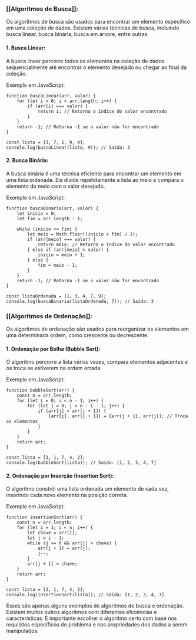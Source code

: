 ### [[Algoritmos de Busca]]:

Os algoritmos de busca são usados para encontrar um elemento específico em uma coleção de dados. Existem várias técnicas de busca, incluindo busca linear, busca binária, busca em árvore, entre outras.

#### 1. Busca Linear:

A busca linear percorre todos os elementos na coleção de dados sequencialmente até encontrar o elemento desejado ou chegar ao final da coleção.

Exemplo em JavaScript:
``` 
function buscaLinear(arr, valor) {
    for (let i = 0; i < arr.length; i++) {
        if (arr[i] === valor) {
            return i; // Retorna o índice do valor encontrado
        }
    }
    return -1; // Retorna -1 se o valor não for encontrado
}

const lista = [3, 7, 1, 9, 4];
console.log(buscaLinear(lista, 9)); // Saída: 3
```

#### 2. Busca Binária:

A busca binária é uma técnica eficiente para encontrar um elemento em uma lista ordenada. Ela divide repetidamente a lista ao meio e compara o elemento do meio com o valor desejado.

Exemplo em JavaScript:
```
function buscaBinaria(arr, valor) {
    let inicio = 0;
    let fim = arr.length - 1;
    
    while (inicio <= fim) {
        let meio = Math.floor((inicio + fim) / 2);
        if (arr[meio] === valor) {
            return meio; // Retorna o índice do valor encontrado
        } else if (arr[meio] < valor) {
            inicio = meio + 1;
        } else {
            fim = meio - 1;
        }
    }
    return -1; // Retorna -1 se o valor não for encontrado
}

const listaOrdenada = [1, 3, 4, 7, 9];
console.log(buscaBinaria(listaOrdenada, 7)); // Saída: 3
```

### [[Algoritmos de Ordenação]]:

Os algoritmos de ordenação são usados para reorganizar os elementos em uma determinada ordem, como crescente ou decrescente.

#### 1. Ordenação por Bolha (Bubble Sort):

O algoritmo percorre a lista várias vezes, compara elementos adjacentes e os troca se estiverem na ordem errada.

Exemplo em JavaScript:
```
function bubbleSort(arr) {
    const n = arr.length;
    for (let i = 0; i < n - 1; i++) {
        for (let j = 0; j < n - i - 1; j++) {
            if (arr[j] > arr[j + 1]) {
                [arr[j], arr[j + 1]] = [arr[j + 1], arr[j]]; // Troca os elementos
            }
        }
    }
    return arr;
}

const lista = [3, 1, 7, 4, 2];
console.log(bubbleSort(lista)); // Saída: [1, 2, 3, 4, 7]
```

#### 2. Ordenação por Inserção (Insertion Sort):

O algoritmo constrói uma lista ordenada um elemento de cada vez, inserindo cada novo elemento na posição correta.

Exemplo em JavaScript:
```
function insertionSort(arr) {
    const n = arr.length;
    for (let i = 1; i < n; i++) {
        let chave = arr[i];
        let j = i - 1;
        while (j >= 0 && arr[j] > chave) {
            arr[j + 1] = arr[j];
            j--;
        }
        arr[j + 1] = chave;
    }
    return arr;
}

const lista = [3, 1, 7, 4, 2];
console.log(insertionSort(lista)); // Saída: [1, 2, 3, 4, 7]
```
Esses são apenas alguns exemplos de algoritmos de busca e ordenação. Existem muitos outros algoritmos com diferentes eficiências e características. É importante escolher o algoritmo certo com base nos requisitos específicos do problema e nas propriedades dos dados a serem manipulados.
